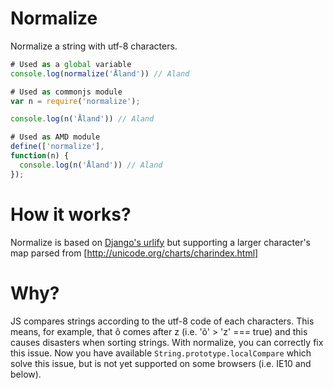 # Normalize

Normalize a string with utf-8 characters.

```js
# Used as a global variable
console.log(normalize('Åland')) // Aland
```

```js
# Used as commonjs module
var n = require('normalize');

console.log(n('Åland')) // Aland
```

```js
# Used as AMD module
define(['normalize'],
function(n) {
  console.log(n('Åland')) // Aland
});
```

# How it works?

Normalize is based on [Django's urlify](https://github.com/django/django/blob/master/django/contrib/admin/static/admin/js/urlify.js#L122) but supporting a
larger character's map parsed from [http://unicode.org/charts/charindex.html]

# Why?

JS compares strings according to the utf-8 code of each characters. This means, for example, that õ comes after z (i.e. 'õ' > 'z' === true)
and this causes disasters when sorting strings. With normalize, you can correctly fix this issue.
Now you have available `String.prototype.localCompare` which solve this issue, but is not yet supported on some browsers (i.e. IE10 and below).
